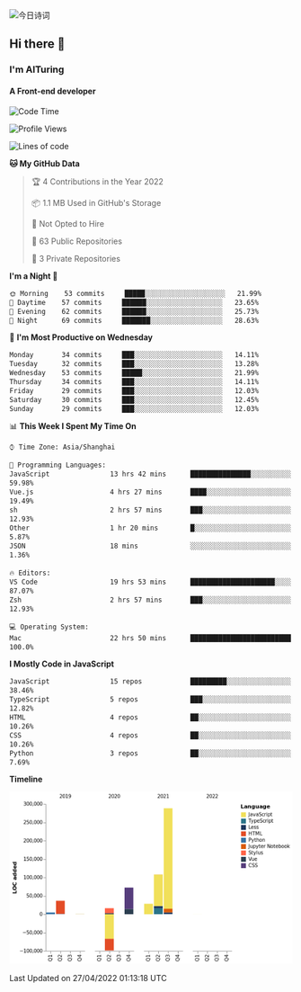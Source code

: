 <img alt="今日诗词" src="https://v2.jinrishici.com/one.svg?font-size=30&spacing=2&color=skyblue" style="max-width:100%; display: block; margin: 0 auto;">

## Hi there 👋
### I'm AITuring
#### A Front-end developer

<!-- <img src="./dhx.gif" width="400px"/> -->

<!--START_SECTION:waka-->
![Code Time](http://img.shields.io/badge/Code%20Time-3%2C355%20hrs%203%20mins-blue)

![Profile Views](http://img.shields.io/badge/Profile%20Views-0-blue)

![Lines of code](https://img.shields.io/badge/From%20Hello%20World%20I%27ve%20Written-456%20Thousand%20lines%20of%20code-blue)

**🐱 My GitHub Data** 

> 🏆 4 Contributions in the Year 2022
 > 
> 📦 1.1 MB Used in GitHub's Storage 
 > 
> 🚫 Not Opted to Hire
 > 
> 📜 63 Public Repositories 
 > 
> 🔑 3 Private Repositories  
 > 
**I'm a Night 🦉** 

```text
🌞 Morning    53 commits     █████░░░░░░░░░░░░░░░░░░░░   21.99% 
🌆 Daytime    57 commits     ██████░░░░░░░░░░░░░░░░░░░   23.65% 
🌃 Evening    62 commits     ██████░░░░░░░░░░░░░░░░░░░   25.73% 
🌙 Night      69 commits     ███████░░░░░░░░░░░░░░░░░░   28.63%

```
📅 **I'm Most Productive on Wednesday** 

```text
Monday       34 commits     ███░░░░░░░░░░░░░░░░░░░░░░   14.11% 
Tuesday      32 commits     ███░░░░░░░░░░░░░░░░░░░░░░   13.28% 
Wednesday    53 commits     █████░░░░░░░░░░░░░░░░░░░░   21.99% 
Thursday     34 commits     ███░░░░░░░░░░░░░░░░░░░░░░   14.11% 
Friday       29 commits     ███░░░░░░░░░░░░░░░░░░░░░░   12.03% 
Saturday     30 commits     ███░░░░░░░░░░░░░░░░░░░░░░   12.45% 
Sunday       29 commits     ███░░░░░░░░░░░░░░░░░░░░░░   12.03%

```


📊 **This Week I Spent My Time On** 

```text
⌚︎ Time Zone: Asia/Shanghai

💬 Programming Languages: 
JavaScript               13 hrs 42 mins      ███████████████░░░░░░░░░░   59.98% 
Vue.js                   4 hrs 27 mins       ████░░░░░░░░░░░░░░░░░░░░░   19.49% 
sh                       2 hrs 57 mins       ███░░░░░░░░░░░░░░░░░░░░░░   12.93% 
Other                    1 hr 20 mins        █░░░░░░░░░░░░░░░░░░░░░░░░   5.87% 
JSON                     18 mins             ░░░░░░░░░░░░░░░░░░░░░░░░░   1.36%

🔥 Editors: 
VS Code                  19 hrs 53 mins      █████████████████████░░░░   87.07% 
Zsh                      2 hrs 57 mins       ███░░░░░░░░░░░░░░░░░░░░░░   12.93%

💻 Operating System: 
Mac                      22 hrs 50 mins      █████████████████████████   100.0%

```

**I Mostly Code in JavaScript** 

```text
JavaScript               15 repos            █████████░░░░░░░░░░░░░░░░   38.46% 
TypeScript               5 repos             ███░░░░░░░░░░░░░░░░░░░░░░   12.82% 
HTML                     4 repos             ██░░░░░░░░░░░░░░░░░░░░░░░   10.26% 
CSS                      4 repos             ██░░░░░░░░░░░░░░░░░░░░░░░   10.26% 
Python                   3 repos             ██░░░░░░░░░░░░░░░░░░░░░░░   7.69%

```


**Timeline**

![Chart not found](https://raw.githubusercontent.com/AITuring/AITuring/main/charts/bar_graph.png) 


 Last Updated on 27/04/2022 01:13:18 UTC
<!--END_SECTION:waka-->


